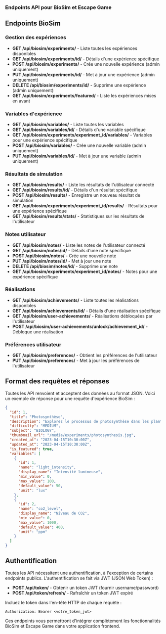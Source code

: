 ### Endpoints API pour BioSim et Escape Game

## Endpoints BioSim

### Gestion des expériences

- **GET /api/biosim/experiments/** - Liste toutes les expériences disponibles
- **GET /api/biosim/experiments/id/** - Détails d'une expérience spécifique
- **POST /api/biosim/experiments/** - Crée une nouvelle expérience (admin uniquement)
- **PUT /api/biosim/experiments/id/** - Met à jour une expérience (admin uniquement)
- **DELETE /api/biosim/experiments/id/** - Supprime une expérience (admin uniquement)
- **GET /api/biosim/experiments/featured/** - Liste les expériences mises en avant


### Variables d'expérience

- **GET /api/biosim/variables/** - Liste toutes les variables
- **GET /api/biosim/variables/id/** - Détails d'une variable spécifique
- **GET /api/biosim/experiments/experiment_id/variables/** - Variables pour une expérience spécifique
- **POST /api/biosim/variables/** - Crée une nouvelle variable (admin uniquement)
- **PUT /api/biosim/variables/id/** - Met à jour une variable (admin uniquement)


### Résultats de simulation

- **GET /api/biosim/results/** - Liste les résultats de l'utilisateur connecté
- **GET /api/biosim/results/id/** - Détails d'un résultat spécifique
- **POST /api/biosim/results/** - Enregistre un nouveau résultat de simulation
- **GET /api/biosim/experiments/experiment_id/results/** - Résultats pour une expérience spécifique
- **GET /api/biosim/results/stats/** - Statistiques sur les résultats de l'utilisateur


### Notes utilisateur

- **GET /api/biosim/notes/** - Liste les notes de l'utilisateur connecté
- **GET /api/biosim/notes/id/** - Détails d'une note spécifique
- **POST /api/biosim/notes/** - Crée une nouvelle note
- **PUT /api/biosim/notes/id/** - Met à jour une note
- **DELETE /api/biosim/notes/id/** - Supprime une note
- **GET /api/biosim/experiments/experiment_id/notes/** - Notes pour une expérience spécifique


### Réalisations

- **GET /api/biosim/achievements/** - Liste toutes les réalisations disponibles
- **GET /api/biosim/achievements/id/** - Détails d'une réalisation spécifique
- **GET /api/biosim/user-achievements/** - Réalisations débloquées par l'utilisateur
- **POST /api/biosim/user-achievements/unlock/achievement_id/** - Débloque une réalisation


### Préférences utilisateur

- **GET /api/biosim/preferences/** - Obtient les préférences de l'utilisateur
- **PUT /api/biosim/preferences/** - Met à jour les préférences de l'utilisateur

## Format des requêtes et réponses

Toutes les API renvoient et acceptent des données au format JSON. Voici un exemple de réponse pour une requête d'expérience BioSim :

```json
{
  "id": 1,
  "title": "Photosynthèse",
  "description": "Explorez le processus de photosynthèse dans les plantes",
  "difficulty": "MEDIUM",
  "subject": "BIOLOGY",
  "thumbnail_url": "/media/experiments/photosynthesis.jpg",
  "created_at": "2023-04-15T10:30:00Z",
  "updated_at": "2023-04-15T10:30:00Z",
  "is_featured": true,
  "variables": [
    {
      "id": 1,
      "name": "light_intensity",
      "display_name": "Intensité lumineuse",
      "min_value": 0,
      "max_value": 100,
      "default_value": 50,
      "unit": "lux"
    },
    {
      "id": 2,
      "name": "co2_level",
      "display_name": "Niveau de CO2",
      "min_value": 0,
      "max_value": 1000,
      "default_value": 400,
      "unit": "ppm"
    }
  ]
}
```

## Authentification

Toutes les API nécessitent une authentification, à l'exception de certains endpoints publics. L'authentification se fait via JWT (JSON Web Token) :

- **POST /api/token/** - Obtenir un token JWT (fournir username/password)
- **POST /api/token/refresh/** - Rafraîchir un token JWT expiré


Incluez le token dans l'en-tête HTTP de chaque requête :

```plaintext
Authorization: Bearer <votre_token_jwt>
```

Ces endpoints vous permettront d'intégrer complètement les fonctionnalités BioSim et Escape Game dans votre application frontend.